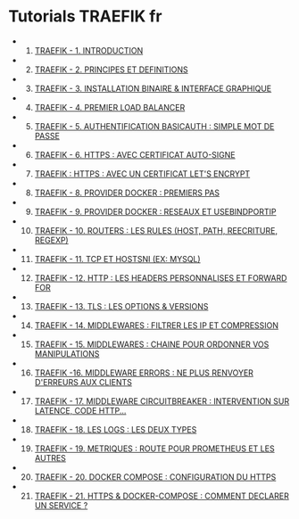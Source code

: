 # Tutorials TRAEFIK fr

- 1. [TRAEFIK - 1. INTRODUCTION](https://www.youtube.com/watch?v=28xCGx3fgSI)
- 2. [TRAEFIK - 2. PRINCIPES ET DEFINITIONS](https://www.youtube.com/watch?v=js7XTDAmU0c)
- 3. [TRAEFIK - 3. INSTALLATION BINAIRE & INTERFACE GRAPHIQUE](https://www.youtube.com/watch?v=7n06JiR9fwM)
- 4. [TRAEFIK - 4. PREMIER LOAD BALANCER](https://www.youtube.com/watch?v=BOvyA5kiE8E)
- 5. [TRAEFIK - 5. AUTHENTIFICATION BASICAUTH : SIMPLE MOT DE PASSE](https://www.youtube.com/watch?v=tK4eosWB614)
- 6. [TRAEFIK - 6. HTTPS : AVEC CERTIFICAT AUTO-SIGNE](https://www.youtube.com/watch?v=J1cOCkQKHNw)
- 7. [TRAEFIK : HTTPS : AVEC UN CERTIFICAT LET'S ENCRYPT](https://www.youtube.com/watch?v=hDSqpSF5ksQ)
- 8. [TRAEFIK - 8. PROVIDER DOCKER : PREMIERS PAS](https://www.youtube.com/watch?v=RMIUJlE4FBc)
- 9. [TRAEFIK - 9. PROVIDER DOCKER : RESEAUX ET USEBINDPORTIP](https://www.youtube.com/watch?v=WXc2qOdOgzY)
- 10. [TRAEFIK - 10. ROUTERS : LES RULES (HOST, PATH, REECRITURE, REGEXP)](https://www.youtube.com/watch?v=0lmiPITd5m8)
- 11. [TRAEFIK - 11. TCP ET HOSTSNI (EX: MYSQL)](https://www.youtube.com/watch?v=UM7ml4Vlw_4)
- 12. [TRAEFIK - 12. HTTP : LES HEADERS PERSONNALISES ET FORWARD FOR](https://www.youtube.com/watch?v=cezhIOyMSfI)
- 13. [TRAEFIK - 13. TLS : LES OPTIONS & VERSIONS](https://www.youtube.com/watch?v=FkivXxqwJLA)
- 14. [TRAEFIK - 14. MIDDLEWARES : FILTRER LES IP ET COMPRESSION](https://www.youtube.com/watch?v=M1n6eKWQz80)
- 15. [TRAEFIK - 15. MIDDLEWARES : CHAINE POUR ORDONNER VOS MANIPULATIONS](https://www.youtube.com/watch?v=eybgKq-rQlg)
- 16. [TRAEFIK -16. MIDDLEWARE ERRORS : NE PLUS RENVOYER D'ERREURS AUX CLIENTS](https://www.youtube.com/watch?v=0OxJccEtUcU)
- 17. [TRAEFIK - 17. MIDDLEWARE CIRCUITBREAKER : INTERVENTION SUR LATENCE, CODE HTTP...](https://www.youtube.com/watch?v=PaLqSeZ8iLA)
- 18. [TRAEFIK - 18. LES LOGS : LES DEUX TYPES](https://www.youtube.com/watch?v=XFZBO4kO1a8)
- 19. [TRAEFIK - 19. METRIQUES : ROUTE POUR PROMETHEUS ET LES AUTRES](https://www.youtube.com/watch?v=fNWUAfFNXig)
- 20. [TRAEFIK - 20. DOCKER COMPOSE : CONFIGURATION DU HTTPS](https://www.youtube.com/watch?v=ZqPG8fKosjM)
- 21. [TRAEFIK - 21. HTTPS & DOCKER-COMPOSE : COMMENT DECLARER UN SERVICE ?](https://www.youtube.com/watch?v=excvLvlT_zI)

